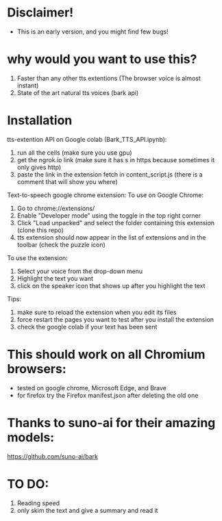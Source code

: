 # Disclaimer! 
- This is an early version, and you might find few bugs!

# why would you want to use this?
1. Faster than any other tts extentions (The browser voice is almost instant)
2. State of the art natural tts voices (bark api)

# Installation 

tts-extention API on Google colab (Bark_TTS_API.ipynb):
1. run all the cells (make sure you use gpu)
2. get the ngrok.io link (make sure it has s in https because sometimes it only gives http)
3. paste the link in the extension fetch in content_script.js (there is a comment that will show you where)

Text-to-speech google chrome extension: 
To use on Google Chrome:
1. Go to chrome://extensions/
2. Enable "Developer mode" using the toggle in the top right corner
3. Click "Load unpacked" and select the folder containing this extension (clone this repo) 
4. tts extension should now appear in the list of extensions and in the toolbar (check the puzzle icon)

To use the extension:
1. Select your voice from the drop-down menu
2. Highlight the text you want 
3. click on the speaker icon that shows up after you highlight the text

Tips:
1. make sure to reload the extension when you edit its files
2. force restart the pages you want to test after you install the extension 
3. check the google colab if your text has been sent


# This should work on all Chromium browsers:
- tested on google chrome, Microsoft Edge, and Brave 
- for firefox try the Firefox manifest.json after deleting the old one

# Thanks to suno-ai for their amazing models:
https://github.com/suno-ai/bark



# TO DO:
1. Reading speed
2. only skim the text and give a summary and read it

